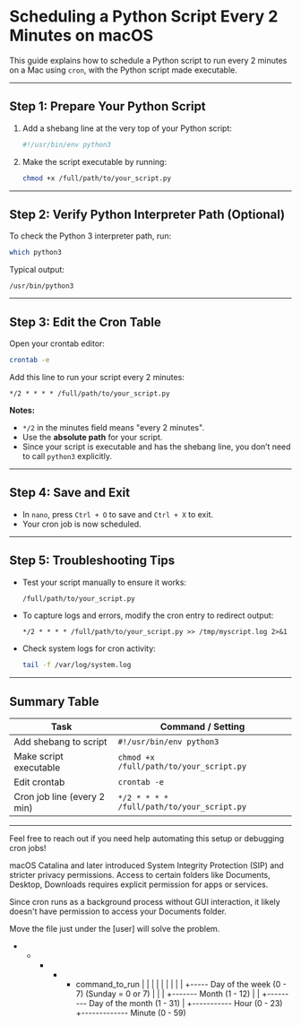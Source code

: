 # Scheduling a Python Script Every 2 Minutes on macOS

This guide explains how to schedule a Python script to run every 2 minutes on a Mac using `cron`, with the Python script made executable.

---

## Step 1: Prepare Your Python Script

1. Add a shebang line at the very top of your Python script:

    ```python
    #!/usr/bin/env python3
    ```

2. Make the script executable by running:

    ```bash
    chmod +x /full/path/to/your_script.py
    ```

---

## Step 2: Verify Python Interpreter Path (Optional)

To check the Python 3 interpreter path, run:

```bash
which python3
````

Typical output:

```
/usr/bin/python3
```

---

## Step 3: Edit the Cron Table

Open your crontab editor:

```bash
crontab -e
```

Add this line to run your script every 2 minutes:

```cron
*/2 * * * * /full/path/to/your_script.py
```

**Notes:**

* `*/2` in the minutes field means "every 2 minutes".
* Use the **absolute path** for your script.
* Since your script is executable and has the shebang line, you don’t need to call `python3` explicitly.

---

## Step 4: Save and Exit

* In `nano`, press `Ctrl + O` to save and `Ctrl + X` to exit.
* Your cron job is now scheduled.

---

## Step 5: Troubleshooting Tips

* Test your script manually to ensure it works:

  ```bash
  /full/path/to/your_script.py
  ```

* To capture logs and errors, modify the cron entry to redirect output:

  ```cron
  */2 * * * * /full/path/to/your_script.py >> /tmp/myscript.log 2>&1
  ```

* Check system logs for cron activity:

  ```bash
  tail -f /var/log/system.log
  ```

---

## Summary Table

| Task                        | Command / Setting                          |
| --------------------------- | ------------------------------------------ |
| Add shebang to script       | `#!/usr/bin/env python3`                   |
| Make script executable      | `chmod +x /full/path/to/your_script.py`    |
| Edit crontab                | `crontab -e`                               |
| Cron job line (every 2 min) | `*/2 * * * * /full/path/to/your_script.py` |

---

Feel free to reach out if you need help automating this setup or debugging cron jobs!



macOS Catalina and later introduced System Integrity Protection (SIP) and stricter privacy permissions. Access to certain folders like Documents, Desktop, Downloads requires explicit permission for apps or services.

Since cron runs as a background process without GUI interaction, it likely doesn't have permission to access your Documents folder.

Move the file just under the [user] will solve the problem.

* * * * * command_to_run
| | | | |
| | | | +----- Day of the week (0 - 7) (Sunday = 0 or 7)
| | | +------- Month (1 - 12)
| | +--------- Day of the month (1 - 31)
| +----------- Hour (0 - 23)
+------------- Minute (0 - 59)


